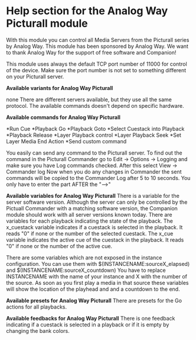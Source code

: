 # Help section for the Analog Way Picturall module

With this module you can control all Media Servers from the Picturall series by Analog Way.
This module has been sponsored by Analog Way. We want to thank Analog Way for the support of free software and Companion!

This module uses always the default TCP port number of 11000 for control of the device. Make sure the port number is not set to something different on your Picturall server.

**Available variants for Analog Way Picturall**

none
There are different servers available, but they use all the same protocol. The available commands doesn't depend on specific hardware.

**Available commands for Analog Way Picturall**

*Run Cue
*Playback Go
*Playback Goto
*Select Cuestack into Playback
*Playback Release
*Layer Playback control
*Layer Playback Seek
*Set Layer Media End Action
*Send custom command

You easily can send any command to the Picturall server. To find out the command in the Picturall Commander go to  Edit -> Options -> Logging and make sure you have Log commands checked.
After this select View -> Commander log
Now when you do any changes in Commander the sent commands will be copied to the Commander Log after 5 to 10 seconds.
You only have to enter the part AFTER the "-->"

**Available variables for Analog Way Picturall**
There is a variable for the server software version. Although the server can only be controlled by the Pictuall Commander with a matching software version, the Companion module should work with all server versions known today.
There are variables for each playback indicating the state of the playback. The x_cuestack variable indicates if a cuestack is selected in the playback. It reads "0" if none or the number of the selected cuestack. The x_cue variable indicates the active cue of the cuestack in the playback. It reads "0" if none or the number of the active cue.

There are some variables which are not exposed in the instance configuration. You can use them with $(INSTANCENAME:sourceX_elapsed) and $(INSTANCENAME:sourceX_countdown)
You have to replace INSTANCENAME with the name of your instance and X with the number of the source. As soon as you first play a media in that source these variables will show the location of the playhead and and a countdown to the end.

**Available presets for Analog Way Picturall**
There are presets for the Go actions for all playbacks.

**Available feedbacks for Analog Way Picturall**
There is one feedback indicating if a cuestack is selected in a playback or if it is empty by changing the bank colors.